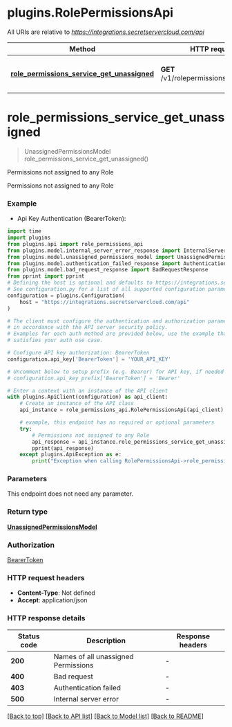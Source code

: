 # plugins.RolePermissionsApi

All URIs are relative to *https://integrations.secretservercloud.com/api*

Method | HTTP request | Description
------------- | ------------- | -------------
[**role_permissions_service_get_unassigned**](RolePermissionsApi.md#role_permissions_service_get_unassigned) | **GET** /v1/rolepermissions/unassigned | Permissions not assigned to any Role


# **role_permissions_service_get_unassigned**
> UnassignedPermissionsModel role_permissions_service_get_unassigned()

Permissions not assigned to any Role

Permissions not assigned to any Role

### Example

* Api Key Authentication (BearerToken):

```python
import time
import plugins
from plugins.api import role_permissions_api
from plugins.model.internal_server_error_response import InternalServerErrorResponse
from plugins.model.unassigned_permissions_model import UnassignedPermissionsModel
from plugins.model.authentication_failed_response import AuthenticationFailedResponse
from plugins.model.bad_request_response import BadRequestResponse
from pprint import pprint
# Defining the host is optional and defaults to https://integrations.secretservercloud.com/api
# See configuration.py for a list of all supported configuration parameters.
configuration = plugins.Configuration(
    host = "https://integrations.secretservercloud.com/api"
)

# The client must configure the authentication and authorization parameters
# in accordance with the API server security policy.
# Examples for each auth method are provided below, use the example that
# satisfies your auth use case.

# Configure API key authorization: BearerToken
configuration.api_key['BearerToken'] = 'YOUR_API_KEY'

# Uncomment below to setup prefix (e.g. Bearer) for API key, if needed
# configuration.api_key_prefix['BearerToken'] = 'Bearer'

# Enter a context with an instance of the API client
with plugins.ApiClient(configuration) as api_client:
    # Create an instance of the API class
    api_instance = role_permissions_api.RolePermissionsApi(api_client)

    # example, this endpoint has no required or optional parameters
    try:
        # Permissions not assigned to any Role
        api_response = api_instance.role_permissions_service_get_unassigned()
        pprint(api_response)
    except plugins.ApiException as e:
        print("Exception when calling RolePermissionsApi->role_permissions_service_get_unassigned: %s\n" % e)
```


### Parameters
This endpoint does not need any parameter.

### Return type

[**UnassignedPermissionsModel**](UnassignedPermissionsModel.md)

### Authorization

[BearerToken](../README.md#BearerToken)

### HTTP request headers

 - **Content-Type**: Not defined
 - **Accept**: application/json


### HTTP response details

| Status code | Description | Response headers |
|-------------|-------------|------------------|
**200** | Names of all unassigned Permissions |  -  |
**400** | Bad request |  -  |
**403** | Authentication failed |  -  |
**500** | Internal server error |  -  |

[[Back to top]](#) [[Back to API list]](../README.md#documentation-for-api-endpoints) [[Back to Model list]](../README.md#documentation-for-models) [[Back to README]](../README.md)

